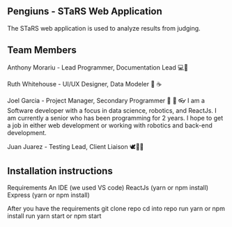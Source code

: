 ## Pengiuns - STaRS Web Application

The STaRS web application is used to analyze results from judging.

## Team Members

Anthony Morariu - Lead Programmer, Documentation Lead 💻🤡

Ruth Whitehouse - UI/UX Designer, Data Modeler :wine_glass: :coffee:

Joel Garcia - Project Manager, Secondary Programmer 🎸 🍗 👓
  I am a Software developer with a focus in data science, robotics, and ReactJs. I am currently a senior who has been programming
  for 2 years. I hope to get a job in either web development or working with robotics and back-end development. 

Juan Juarez - Testing Lead, Client Liaison 🕊🍄🌯

## Installation instructions
Requirements
An IDE (we used VS code)
ReactJs (yarn or npm install)
Express (yarn or npm install)

After you have the requirements
git clone repo
cd into repo
run yarn or npm install 
run yarn start or npm start


